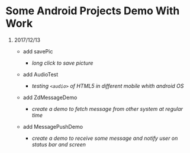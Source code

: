 # Some Android Projects Demo With Work

1. 2017/12/13
	* add savePic
		* *long click to save picture*
	
	* add AudioTest
		* *testing `<audio>` of HTML5 in different mobile whith android OS*
		
	* add ZdMessageDemo
		* *create a demo to fetch message from other system at regular time*
		
	* add MessagePushDemo
		* *create a demo to receive some message and notify user on status bar and screen*	

